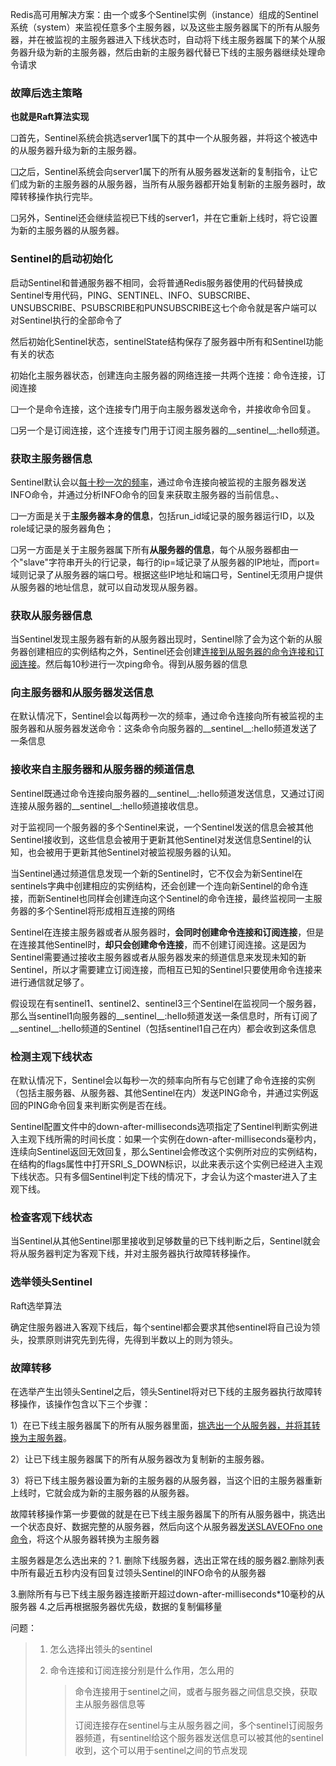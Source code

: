 Redis高可用解决方案：由一个或多个Sentinel实例（instance）组成的Sentinel系统（system）来监视任意多个主服务器，以及这些主服务器属下的所有从服务器，并在被监视的主服务器进入下线状态时，自动将下线主服务器属下的某个从服务器升级为新的主服务器，然后由新的主服务器代替已下线的主服务器继续处理命令请求

### 故障后选主策略

**也就是Raft算法实现**

❑首先，Sentinel系统会挑选server1属下的其中一个从服务器，并将这个被选中的从服务器升级为新的主服务器。

❑之后，Sentinel系统会向server1属下的所有从服务器发送新的复制指令，让它们成为新的主服务器的从服务器，当所有从服务器都开始复制新的主服务器时，故障转移操作执行完毕。

❑另外，Sentinel还会继续监视已下线的server1，并在它重新上线时，将它设置为新的主服务器的从服务器。

### Sentinel的启动初始化

启动Sentinel和普通服务器不相同，会将普通Redis服务器使用的代码替换成Sentinel专用代码，PING、SENTINEL、INFO、SUBSCRIBE、UNSUBSCRIBE、PSUBSCRIBE和PUNSUBSCRIBE这七个命令就是客户端可以对Sentinel执行的全部命令了

然后初始化Sentinel状态，sentinelState结构保存了服务器中所有和Sentinel功能有关的状态

初始化主服务器状态，创建连向主服务器的网络连接一共两个连接：命令连接，订阅连接

❑一个是命令连接，这个连接专门用于向主服务器发送命令，并接收命令回复。

❑另一个是订阅连接，这个连接专门用于订阅主服务器的__sentinel__:hello频道。

### 获取主服务器信息

Sentinel默认会以<u>每十秒一次的频率</u>，通过命令连接向被监视的主服务器发送INFO命令，并通过分析INFO命令的回复来获取主服务器的当前信息。、

❑一方面是关于**主服务器本身的信息**，包括run_id域记录的服务器运行ID，以及role域记录的服务器角色；

❑另一方面是关于主服务器属下所有**从服务器的信息**，每个从服务器都由一个"slave"字符串开头的行记录，每行的ip=域记录了从服务器的IP地址，而port=域则记录了从服务器的端口号。根据这些IP地址和端口号，Sentinel无须用户提供从服务器的地址信息，就可以自动发现从服务器。

### 获取从服务器信息

当Sentinel发现主服务器有新的从服务器出现时，Sentinel除了会为这个新的从服务器创建相应的实例结构之外，Sentinel还会创建<u>连接到从服务器的命令连接和订阅连接</u>。然后每10秒进行一次ping命令。得到从服务器的信息

### 向主服务器和从服务器发送信息

在默认情况下，Sentinel会以每两秒一次的频率，通过命令连接向所有被监视的主服务器和从服务器发送命令：这条命令向服务器的__sentinel__:hello频道发送了一条信息

### 接收来自主服务器和从服务器的频道信息

Sentinel既通过命令连接向服务器的__sentinel__:hello频道发送信息，又通过订阅连接从服务器的__sentinel__:hello频道接收信息。



对于监视同一个服务器的多个Sentinel来说，一个Sentinel发送的信息会被其他Sentinel接收到，这些信息会被用于更新其他Sentinel对发送信息Sentinel的认知，也会被用于更新其他Sentinel对被监视服务器的认知。

当Sentinel通过频道信息发现一个新的Sentinel时，它不仅会为新Sentinel在sentinels字典中创建相应的实例结构，还会创建一个连向新Sentinel的命令连接，而新Sentinel也同样会创建连向这个Sentinel的命令连接，最终监视同一主服务器的多个Sentinel将形成相互连接的网络

Sentinel在连接主服务器或者从服务器时，**会同时创建命令连接和订阅连接**，但是在连接其他Sentinel时，**却只会创建命令连接**，而不创建订阅连接。这是因为Sentinel需要通过接收主服务器或者从服务器发来的频道信息来发现未知的新Sentinel，所以才需要建立订阅连接，而相互已知的Sentinel只要使用命令连接来进行通信就足够了。

假设现在有sentinel1、sentinel2、sentinel3三个Sentinel在监视同一个服务器，那么当sentinel1向服务器的__sentinel__:hello频道发送一条信息时，所有订阅了__sentinel__:hello频道的Sentinel（包括sentinel1自己在内）都会收到这条信息

### 检测主观下线状态

在默认情况下，Sentinel会以每秒一次的频率向所有与它创建了命令连接的实例（包括主服务器、从服务器、其他Sentinel在内）发送PING命令，并通过实例返回的PING命令回复来判断实例是否在线。

Sentinel配置文件中的down-after-milliseconds选项指定了Sentinel判断实例进入主观下线所需的时间长度：如果一个实例在down-after-milliseconds毫秒内，连续向Sentinel返回无效回复，那么Sentinel会修改这个实例所对应的实例结构，在结构的flags属性中打开SRI_S_DOWN标识，以此来表示这个实例已经进入主观下线状态。只有多個Sentinel判定下线的情况下，才会认为这个master进入了主观下线。

### 检查客观下线状态

当Sentinel从其他Sentinel那里接收到足够数量的已下线判断之后，Sentinel就会将从服务器判定为客观下线，并对主服务器执行故障转移操作。

### 选举领头Sentinel

Raft选举算法

确定住服务器进入客观下线后，每个sentinel都会要求其他sentinel将自己设为领头，投票原则讲究先到先得，先得到半数以上的则为领头。

### 故障转移

在选举产生出领头Sentinel之后，领头Sentinel将对已下线的主服务器执行故障转移操作，该操作包含以下三个步骤：

1）在已下线主服务器属下的所有从服务器里面，<u>挑选出一个从服务器，并将其转换为主服务器</u>。

2）让已下线主服务器属下的所有从服务器改为复制新的主服务器。

3）将已下线主服务器设置为新的主服务器的从服务器，当这个旧的主服务器重新上线时，它就会成为新的主服务器的从服务器。

故障转移操作第一步要做的就是在已下线主服务器属下的所有从服务器中，挑选出一个状态良好、数据完整的从服务器，然后向这个从服务器<u>发送SLAVEOFno one命令</u>，将这个从服务器转换为主服务器

主服务器是怎么选出来的？1. 删除下线服务器，选出正常在线的服务器2.删除列表中所有最近五秒内没有回复过领头Sentinel的INFO命令的从服务器

3.删除所有与已下线主服务器连接断开超过down-after-milliseconds*10毫秒的从服务器 4.之后再根据服务器优先级，数据的复制偏移量



问题：

>   1.   怎么选择出领头的sentinel
>
>   2.   命令连接和订阅连接分别是什么作用，怎么用的
>
>        >   命令连接用于sentinel之间，或者与服务器之间信息交换，获取主从服务器信息等
>        >
>        >   订阅连接存在sentinel与主从服务器之间，多个sentinel订阅服务器频道，有sentinel给这个服务器发送信息可以被其他的sentinel收到，这个可以用于sentinel之间的节点发现
>
>        
